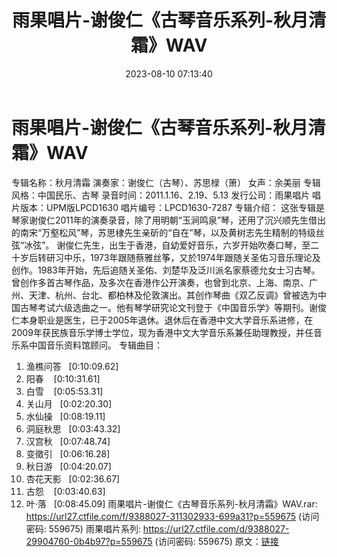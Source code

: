 ﻿---
title: 雨果唱片-谢俊仁《古琴音乐系列-秋月清霜》WAV
date: 2023-08-10 07:13:40
categories: 古典音乐、新世纪、纯音雅乐
tags: 纯音雅乐
---
# 雨果唱片-谢俊仁《古琴音乐系列-秋月清霜》WAV

专辑名称：秋月清霜
演奏家：谢俊仁（古琴）、苏思椂（箫）
女声：余美丽
专辑风格：中国民乐、古琴
录音时间：2011.1.16、2.19、5.13
发行公司：雨果唱片
唱片版本：UPM版LPCD1630
唱片编号：LPCD1630-7287
专辑介绍：
这张专辑是琴家谢俊仁2011年的演奏录音，除了用明朝“玉涧鸣泉”琴，还用了沉兴顺先生借出的南宋“万壑松风”琴，苏思棣先生亲斫的“自在”琴，以及黄树志先生精制的特级丝弦“冰弦”。
谢俊仁先生，出生于香港，自幼爱好音乐，六岁开始吹奏口琴，至二十岁后转研习中乐，1973年跟随蔡雅丝筝，又於1974年跟随关圣佑习音乐理论及创作。1983年开始，先后追随关圣佑、刘楚华及泛川派名家蔡德允女士习古琴。曾创作多首古琴作品，及多次在香港作公开演奏，也曾到北京、上海、南京、广州、天津、杭州、台北、都柏林及伦敦演出。其创作琴曲《双乙反调》曾被选为中国古琴考试六级选曲之一。他有琴学研究论文刊登于《中国音乐学》等期刊。谢俊仁本身职业是医生，已于2005年退休。退休后在香港中文大学音乐系进修，在2009年获民族音乐学博士学位，现为香港中文大学音乐系兼任助理教授，并任音乐系中国音乐资料馆顾问。
专辑曲目：
01. 渔樵问答   [0:10:09.62]
02. 阳春    [0:10:31.61]
03. 白雪    [0:05:53.31]
04. 关山月   [0:02:20.30]
05. 水仙操   [0:08:19.11]
06. 洞庭秋思   [0:03:43.32]
07. 汉宫秋   [0:07:48.74]
08. 变徵引   [0:06:16.28]
09. 秋日游   [0:04:20.07]
10. 杏花天影   [0:02:36.67]
11. 古怨    [0:03:40.63]
12. 叶·落   [0:08:45.09]
雨果唱片-谢俊仁《古琴音乐系列-秋月清霜》WAV.rar: https://url27.ctfile.com/f/9388027-311302933-699a31?p=559675
(访问密码: 559675)
雨果唱片系列: https://url27.ctfile.com/d/9388027-29904760-0b4b97?p=559675
(访问密码: 559675)
原文：[链接](https://blog.sina.com.cn/s/blog_1647c7e760103130x.html)